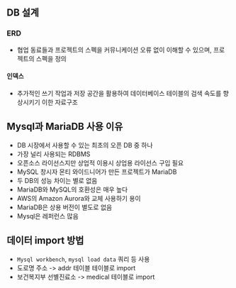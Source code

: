 ## DB 설계

### ERD

- 협업 동료들과 프로젝트의 스펙을 커뮤니케이션 오류 없이 이해할 수 있으며, 프로젝트의 스펙을 정의



#### 인덱스

- 추가적인 쓰기 작업과 저장 공간을 활용하여 데이터베이스 테이블의 검색 속도를 향상시키기 이한 자료구조





## Mysql과 MariaDB 사용 이유

- DB 시장에서 사용할 수 있는 최초의 오픈 DB 중 하나
- 가장 널리 사용되는 RDBMS
- 오픈소스 라이선스지만 상업적 이용시 상업용 라이선스 구입 필요
- MySQL 창시자 몬티 와이드니어가 만든 프로젝트가 MariaDB
- 두 DB의 성능 차이는 별로 없음
- MariaDB와 MySQL의 호환성은 매우 높다
- AWS의 Amazon Aurora와 교체 사용하기 용이
- MariaDB은 상용 버전이 별도로 없음
- Mysql은 레퍼런스 많음



## 데이터 import 방법

- `Mysql workbench`, `mysql load data` 쿼리 등 사용
- 도로명 주소 -> addr 테이블 테이블로 import
- 보건복지부 선별진료소 -> medical 테이블로 import